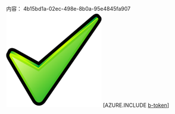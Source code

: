 内容： 4b15bd1a-02ec-498e-8b0a-95e4845fa907![图像](381dec4c-82d3-4177-8c50-7aefdd9f64f5.png)
[AZURE.INCLUDE [b-token](d5a5cf22-f5eb-4e52-af8d-5fb671e63cb3.md)]
